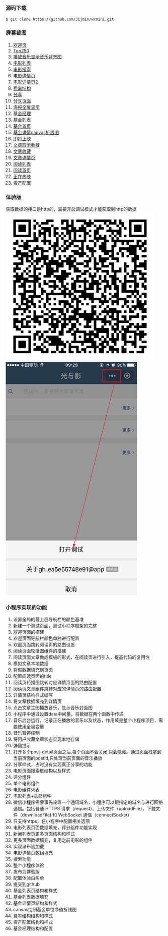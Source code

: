 ### 源码下载
```
$ git clone https://github.com/Jijmin/wxmini.git
```

### 屏幕截图
1. [欢迎页](./screenshot/欢迎页.PNG)
2. [Top250](./screenshot/Top250.PNG)
3. [播放音乐显示音乐背景图](./screenshot/播放音乐显示音乐背景图.PNG)
4. [电影列表](./screenshot/电影列表.PNG)
5. [电影搜索](./screenshot/电影搜索.PNG)
6. [电影详情页](./screenshot/电影详情页.PNG)
7. [电影详情页2](./screenshot/电影详情页2.PNG)
8. [费率结构](./screenshot/费率结构.PNG)
9. [分享](./screenshot/分享.PNG)
10. [分享页面](./screenshot/分享页面.png)
11. [海报全屏显示](./screenshot/海报全屏显示.PNG)
12. [基金经理](./screenshot/基金经理.PNG)
13. [基金列表](./screenshot/基金列表.PNG)
14. [基金首页](./screenshot/基金首页.PNG)
15. [基金详情canvas折线图](./screenshot/基金详情canvas折线图.PNG)
16. [即将上映](./screenshot/即将上映.PNG)
17. [文章取消收藏](./screenshot/文章取消收藏.PNG)
18. [文章收藏](./screenshot/文章收藏.PNG)
19. [文章详情页](./screenshot/文章详情页.PNG)
20. [阅读列表](./screenshot/阅读列表.PNG)
21. [阅读首页](./screenshot/阅读首页.PNG)
22. [正在热映](./screenshot/正在热映.PNG)
23. [资产配置](./screenshot/资产配置.PNG)

### 体验版
获取数据的接口是http的，需要开启调试模式才能获取到http的数据
![体验二维码](./screenshot/code.jpg)
![调试](./screenshot/console.png)

### 小程序实现的功能
1. 设置全局的最上层导航栏的颜色基准
2. 新建一个测试页面，测试小程序框架的完整
3. 欢迎页面的搭建
4. 欢迎页面导航栏颜色单独进行配置
5. 欢迎页面跳转阅读页的路由设置
6. 阅读页面轮播图组件的搭建
7. 阅读页面文章做成模板的形式，在阅读页进行引入，提高代码的复用性
8. 模拟文章本地数据
9. 将假数据填充到页面
10. 配置阅读页面的title
11. 阅读页轮播图跳转对应详情页面的路由配置
12. 阅读页文章组件跳转对应的详情页的路由配置
13. 详情页结构样式编写
14. 将文章数据填充到详情页
15. 点击文章主图播放音乐，显示音乐封面图
16. 小程序中通过设置data中间量，将数据在两个函数中传递
17. 音乐后台运行，记录正在播放的音乐以及状态，作用域是整个小程序项目，需要使用全局变量
18. 音乐暂停控制
19. 将用户收藏文章状态实现本地存储
20. 弹窗提示
21. 打开多个post-detail页面之后,每个页面不会关闭,只会隐藏。通过页面栈拿到当前页面的postid,只处理当前页面的音乐播放
22. 分享样式，占时没有实现真正分享的功能
23. 电影页面搜索框结构以及样式
24. 评分组件
25. 单个电影组件
26. 电影组件列表
27. 电影列表+头部组件
28. 微信小程序需要事先设置一个通讯域名，小程序可以跟指定的域名与进行网络通信。包括普通 HTTPS 请求（request）、上传文件（uploadFile）、下载文件（downloadFile) 和 WebSocket 通信（connectSocket）
29. 只支持https，在小程序中配置相关选项
30. 电影列表页面数据填充，评分组件功能实现
31. 新闻列表页更多页面结构和样式
32. 更多页面数据填充，复用之前电影的组件
33. 实现瀑布流加载
34. 电影详情页数组填充
35. 搜索功能
36. 整个小程序体验
37. 发布为体验版
38. 配置体验白名单
40. 提交到github
41. 基金列表页结构和样式
42. 基金列表数据填充
43. 基金详情页结构和样式
44. canvas绘制基金单位净值折线图
45. 费率结构结构和样式
46. 资产配置结构和样式
47. 基金经理结构和配置
